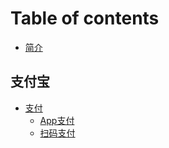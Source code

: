 # Table of contents

* [简介](README.md)

## 支付宝

* [支付](zhi-fu-bao/zhi-fu/README.md)
  * [App支付](zhi-fu-bao/zhi-fu/app-zhi-fu.md)
  * [扫码支付](zhi-fu-bao/zhi-fu/scan.md)

